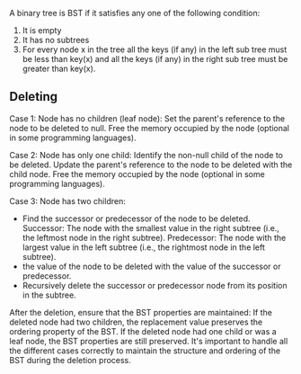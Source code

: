 A binary tree is BST if it satisfies any one of the following condition:
1. It is empty
2. It has no subtrees
3. For every node x in the tree all the keys (if any) in the left sub tree must be less than key(x) and all the keys (if
any) in the right sub tree must be greater than key(x).


## Deleting
Case 1: Node has no children (leaf node):
Set the parent's reference to the node to be deleted to null.
Free the memory occupied by the node (optional in some programming languages).

Case 2: Node has only one child:
Identify the non-null child of the node to be deleted.
Update the parent's reference to the node to be deleted with the child node.
Free the memory occupied by the node (optional in some programming languages).

Case 3: Node has two children:
- Find the successor or predecessor of the node to be deleted.
    Successor: The node with the smallest value in the right subtree (i.e., the leftmost node in the right subtree).
    Predecessor: The node with the largest value in the left subtree (i.e., the rightmost node in the left subtree).
- the value of the node to be deleted with the value of the successor or predecessor.
- Recursively delete the successor or predecessor node from its position in the subtree.

After the deletion, ensure that the BST properties are maintained:
If the deleted node had two children, the replacement value preserves the ordering property of the BST.
If the deleted node had one child or was a leaf node, the BST properties are still preserved.
It's important to handle all the different cases correctly to maintain the structure and ordering of the BST during the deletion process.







